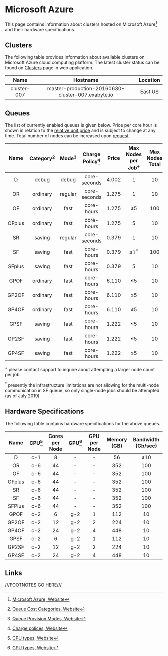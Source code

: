 # Microsoft Azure

This page contains information about clusters hosted on Microsoft Azure[^1] and their hardware specifications.

## Clusters

The following table provides information about available clusters on Microsoft Azure cloud computing platform. The latest cluster status can be found on <a href="https://platform.mat3ra.com/clusters" target="_blank">Clusters</a> page in web application.

| Name        | Hostname                                          | Location |
| :---:       | :---:                                             | :---:    |
| cluster-007 | master-production-20160630-cluster-007.exabyte.io | East US  |

## Queues

The list of currently enabled queues is given below. Price per core hour is shown in relation to the [relative unit price](../../pricing/service-levels.md#comparison-table) and is subject to change at any time. Total number of nodes can be increased upon [request](../../ui/support.md). 

| Name  | Category[^2] | Mode[^3] | Charge Policy[^4] | Price                   | Max Nodes per Job<sup>+</sup> | Max Nodes Total   |
| :---: | :---:        | :---:    | :---:             | :---:                   | :---:                         | :---:             |
| D     | debug        | debug    | core-seconds      | 4.002                   | 1                             | 10                |
| OR    | ordinary     | regular  | core-seconds      | 1.275                   | 1                             | 10                |
| OF    | ordinary     | fast     | core-hours        | 1.275                   | &le;5                         | 100               |
| OFplus| ordinary     | fast     | core-hours        | 1.275                   | 5                             | 10                |
| SR    | saving       | regular  | core-seconds      | 0.379                   | 1                             | 10                |
| SF    | saving       | fast     | core-hours        | 0.379                   | &le;1<sup>*</sup>             | 100               |
| SFplus   | saving       | fast     | core-hours     | 0.379                   | 5                             | 10                |
| GPOF  | ordinary     | fast     | core-hours        | 6.110                   | &le;5                         | 10                |
| GP2OF | ordinary     | fast     | core-hours        | 6.110                   | &le;5                         | 10                |
| GP4OF | ordinary     | fast     | core-hours        | 6.110                   | &le;5                         | 10                |
| GPSF  | saving       | fast     | core-hours        | 1.222                   | &le;5                         | 10                |
| GP2SF | saving       | fast     | core-hours        | 1.222                   | &le;5                         | 10                |
| GP4SF | saving       | fast     | core-hours        | 1.222                   | &le;5                         | 10                |

<sup>+</sup> please contact support to inquire about attempting a larger node count per job

<sup>*</sup> presently the infrastructure limitations are not allowing for the multi-node communication in SF queue, so only single-node jobs should be attempted (as of July 2019)


## Hardware Specifications

The following table contains hardware specifications for the above queues. 

| Name  | CPU[^5] | Cores per Node | GPU[^6] | GPU per Node | Memory (GB) | Bandwidth (Gb/sec) |
| :---: | :---:        | :---:      | :---:        | :---:    | :---:       | :---:            |
| D     | c-1          | 8          | -            | -        | 56          | &le;10           |
| OR    | c-6          | 44         | -            | -        | 352         | 100             |
| OF    | c-6          | 44         | -            | -        | 352         | 100             |
| OFplus| c-6          | 44         | -            | -        | 352         | 100             |
| SR    | c-6          | 44         | -            | -        | 352         | 100            |
| SF    | c-6          | 44         | -            | -        | 352         | 100            |
| SFPlus| c-6          | 44         | -            | -        | 352         | 100            |
| GPOF  | c-2          | 6          | g-2          | 1        | 112         | 10               |
| GP2OF | c-2          | 12         | g-2          | 2        | 224         | 10               |
| GP4OF | c-2          | 24         | g-2          | 4        | 448         | 10               |
| GPSF  | c-2          | 6          | g-2          | 1        | 112         | 10               |
| GP2SF | c-2          | 12         | g-2          | 2        | 224         | 10               |
| GP4SF | c-2          | 24         | g-2          | 4        | 448         | 10               |

## Links

[^1]: [Microsoft Azure, Website](https://azure.microsoft.com/en-us/)

[^2]: [Queue Cost Categories, Website](../resource/category.md#cost-categories)

[^3]: [Queue Provision Modes, Website](../resource/category.md#provision-modes)

[^4]: [Charge polices, Website](../resource/queues.md#charge-policies)

[^5]: [CPU types, Website](hardware.md#cpu-types)

[^6]: [GPU types, Website](hardware.md#gpu-types)

[^7]: [Azure high performance compute virtual machines, Website](https://docs.microsoft.com/en-us/azure/virtual-machines/linux/sizes-hpc)

///FOOTNOTES GO HERE///
